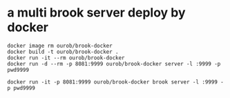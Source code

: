 # a multi brook server deploy by docker

```
docker image rm ourob/brook-docker
docker build -t ourob/brook-docker .
docker run -it --rm ourob/brook-docker
docker run -d --rm -p 8081:9999 ourob/brook-docker server -l :9999 -p pwd9999

docker run -it -p 8081:9999 ourob/brook-docker brook server -l :9999 -p pwd9999
```